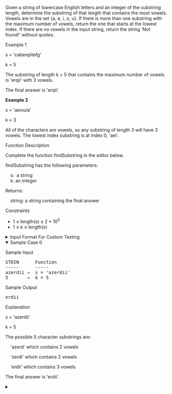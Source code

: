 <div class="ps-content-wrapper-v0">

Given a string of lowercase English letters and an integer of the substring length, determine the substring of that length that contains the most vowels. Vowels are in the set {a, e, i, o, u}. If there is more than one substring with the maximum number of vowels, return the one that starts at the lowest index. If there are no vowels in the input string, return the string 'Not found!' without quotes.

Example 1

s = 'caberqiitefg'

k = 5

The substring of length k = 5 that contains the maximum number of vowels is 'erqii' with 3 vowels.

The final answer is 'erqii'.

**Example 2**

s = 'aeiouia'

k = 3

All of the characters are vowels, so any substring of length 3 will have 3 vowels. The lowest index substring is at index 0, 'aei'.

Function Description

Complete the function findSubstring in the editor below.

findSubstring has the following parameters:

    s:  a string  
    k: an integer

Returns:

    string: a string containing the final answer

Constraints

*   1 ≤ length(s) ≤ 2 * 10<sup>5</sup>
*   1 ≤ k ≤ length(s)

<details><summary class="section-title">Input Format For Custom Testing</summary>

<div class="collapsable-details">

The first line contains a string, s.

The second line contains an integer, k.

</div>

</details><details open="open"><summary class="section-title">Sample Case 0</summary>

<div class="collapsable-details">

Sample Input

<pre>STDIN      Function
-----      -----
azerdii →  s = 'azerdii'
5       →  k = 5
</pre>

Sample Output

<pre>erdii</pre>

Explanation

s = 'azerdii'

k = 5

The possible 5 character substrings are:

    'azerd' which contains 2 vowels

    'zerdi' which contains 2 vowels

    'erdii' which contains 3 vowels

The final answer is 'erdii'.

</div>

</details><details><summary class="section-title">  
</summary>

<div class="collapsable-details">

Sample Input

<pre>STDIN     Function
-----     -----
qwdftr →  s = 'qwdftr'
2      →  k = 2
</pre>

Sample Output

<pre>Not found!
</pre>

Explanation

The given string does not contain any vowels, so 'Not Found!' is returned.
</div>

</details></div>